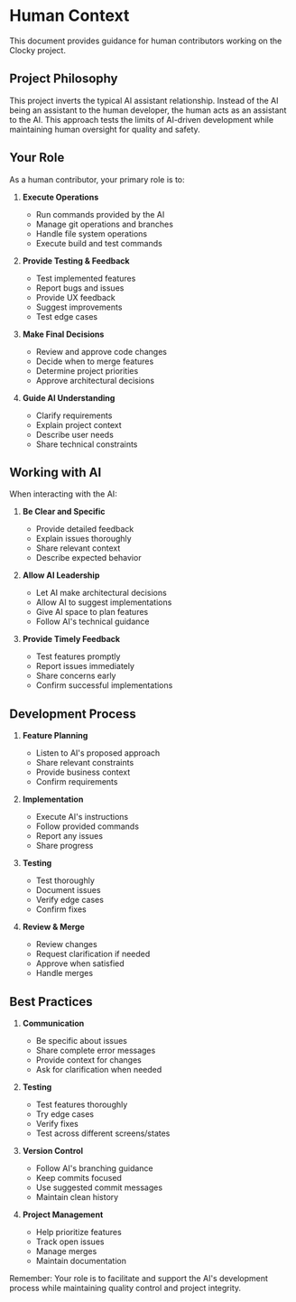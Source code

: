# Human Context

This document provides guidance for human contributors working on the Clocky project.

## Project Philosophy

This project inverts the typical AI assistant relationship. Instead of the AI being an assistant to the human developer, the human acts as an assistant to the AI. This approach tests the limits of AI-driven development while maintaining human oversight for quality and safety.

## Your Role

As a human contributor, your primary role is to:

1. **Execute Operations**
   - Run commands provided by the AI
   - Manage git operations and branches
   - Handle file system operations
   - Execute build and test commands

2. **Provide Testing & Feedback**
   - Test implemented features
   - Report bugs and issues
   - Provide UX feedback
   - Suggest improvements
   - Test edge cases

3. **Make Final Decisions**
   - Review and approve code changes
   - Decide when to merge features
   - Determine project priorities
   - Approve architectural decisions

4. **Guide AI Understanding**
   - Clarify requirements
   - Explain project context
   - Describe user needs
   - Share technical constraints

## Working with AI

When interacting with the AI:

1. **Be Clear and Specific**
   - Provide detailed feedback
   - Explain issues thoroughly
   - Share relevant context
   - Describe expected behavior

2. **Allow AI Leadership**
   - Let AI make architectural decisions
   - Allow AI to suggest implementations
   - Give AI space to plan features
   - Follow AI's technical guidance

3. **Provide Timely Feedback**
   - Test features promptly
   - Report issues immediately
   - Share concerns early
   - Confirm successful implementations

## Development Process

1. **Feature Planning**
   - Listen to AI's proposed approach
   - Share relevant constraints
   - Provide business context
   - Confirm requirements

2. **Implementation**
   - Execute AI's instructions
   - Follow provided commands
   - Report any issues
   - Share progress

3. **Testing**
   - Test thoroughly
   - Document issues
   - Verify edge cases
   - Confirm fixes

4. **Review & Merge**
   - Review changes
   - Request clarification if needed
   - Approve when satisfied
   - Handle merges

## Best Practices

1. **Communication**
   - Be specific about issues
   - Share complete error messages
   - Provide context for changes
   - Ask for clarification when needed

2. **Testing**
   - Test features thoroughly
   - Try edge cases
   - Verify fixes
   - Test across different screens/states

3. **Version Control**
   - Follow AI's branching guidance
   - Keep commits focused
   - Use suggested commit messages
   - Maintain clean history

4. **Project Management**
   - Help prioritize features
   - Track open issues
   - Manage merges
   - Maintain documentation

Remember: Your role is to facilitate and support the AI's development process while maintaining quality control and project integrity.